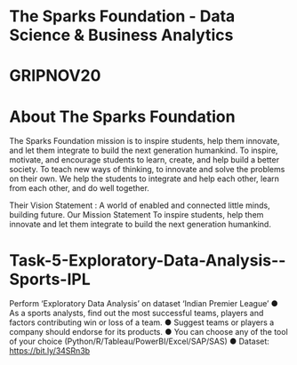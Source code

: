 # The Sparks Foundation - Data Science & Business Analytics

# GRIPNOV20

# About The Sparks Foundation


The Sparks Foundation mission is to inspire students, help them innovate, and let them integrate to build the next
generation humankind. To inspire, motivate, and encourage students to learn, create, and help build a better society.
To teach new ways of thinking, to innovate and solve the problems on their own. We help the students to integrate
and help each other, learn from each other, and do well together.

Their Vision Statement : A world of enabled and connected little minds, building future. Our Mission Statement To
inspire students, help them innovate and let them integrate to build the next generation humankind.


# Task-5-Exploratory-Data-Analysis--Sports-IPL
Perform ‘Exploratory Data Analysis’ on dataset ‘Indian Premier League’
● As a sports analysts, find out the most successful teams, players and factors
contributing win or loss of a team.
● Suggest teams or players a company should endorse for its products.
● You can choose any of the tool of your choice
(Python/R/Tableau/PowerBI/Excel/SAP/SAS)
● Dataset: https://bit.ly/34SRn3b

